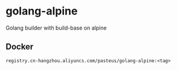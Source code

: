 # golang-alpine

Golang builder with build-base on alpine

## Docker

`registry.cn-hangzhou.aliyuncs.com/pasteus/golang-alpine:<tag>`
